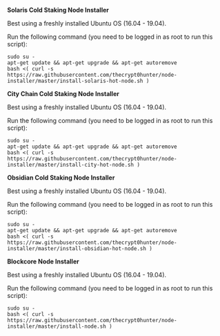 **Solaris Cold Staking Node Installer**

Best using a freshly installed Ubuntu OS (16.04 - 19.04).

Run the following command (you need to be logged in as root to run this script):

```
sudo su -
apt-get update && apt-get upgrade && apt-get autoremove
bash <( curl -s https://raw.githubusercontent.com/thecrypt0hunter/node-installer/master/install-solaris-hot-node.sh )
```

**City Chain Cold Staking Node Installer**

Best using a freshly installed Ubuntu OS (16.04 - 19.04).

Run the following command (you need to be logged in as root to run this script):

```
sudo su -
apt-get update && apt-get upgrade && apt-get autoremove
bash <( curl -s https://raw.githubusercontent.com/thecrypt0hunter/node-installer/master/install-city-hot-node.sh )
```

**Obsidian Cold Staking Node Installer**

Best using a freshly installed Ubuntu OS (16.04 - 19.04).

Run the following command (you need to be logged in as root to run this script):

```
sudo su -
apt-get update && apt-get upgrade && apt-get autoremove
bash <( curl -s https://raw.githubusercontent.com/thecrypt0hunter/node-installer/master/install-obsidian-hot-node.sh )
```

**Blockcore Node Installer**

Best using a freshly installed Ubuntu OS (16.04 - 19.04).

Run the following command (you need to be logged in as root to run this script):

```
sudo su -
bash <( curl -s https://raw.githubusercontent.com/thecrypt0hunter/node-installer/master/install-node.sh )
```